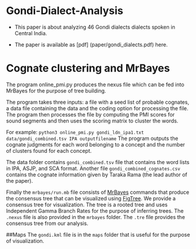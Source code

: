 # Gondi-Dialect-Analysis

* This paper is about analyzing 46 Gondi dialects dialects spoken in Central India.

* The paper is available as [pdf] (paper/gondi_dialects.pdf) here.

# Cognate clustering and MrBayes

The program online_pmi.py produces the nexus file which can be fed into MrBayes for the purpose of tree building.

The program takes three inputs: a file with a seed list of probable cognates, a data file containing the data and the coding option for processing the file. The program then processes the file by computing the PMI scores for sound segments and then uses the scoring matrix to cluster the words.

For example: `python3 online_pmi.py gondi_ldn_ipa1.txt data/gondi_combined.tsv IPA outputfilename`
The program outputs the cognate judgments for each word belonging to a concept and the number of clusters found for each concept.


The data folder contains `gondi_combined.tsv` file that contains the word lists in IPA, ASJP, and SCA format.
Another file `gondi_combined_cognates.csv` contains the cognate information given by Taraka Rama (the lead author of the paper).

Finally the `mrbayes/run.mb` file consists of [MrBayes](http://mrbayes.sourceforge.net/) commands that produce the consensus tree that can be visualized using [FigTree](http://beast.bio.ed.ac.uk/figtree). We provide a consensus tree for visualization. The tree is a rooted tree and uses Independent Gamma Branch Rates for the purpose of inferring trees. The `.nexus` file is also provided in the `mrbayes` folder. The `.tre` file provides the consensus tree from our analysis.

##Maps
The `gondi.kml` file is in the `maps` folder that is useful for the purpose of visualization.
